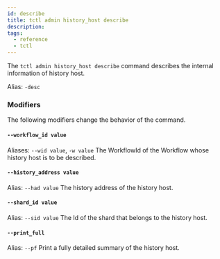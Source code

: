 ```yaml
---
id: describe
title: tctl admin history_host describe
description:
tags:
  - reference
  - tctl
---
```


The `tctl admin history_host describe` command describes the internal information of history host.

Alias: `-desc`

### Modifiers

The following modifiers change the behavior of the command.

#### `--workflow_id value`

Aliases: `--wid value`, `-w value`
The WorkflowId of the Workflow whose history host is to be described.

#### `--history_address value`

Alias: `--had value`
The history address of the history host.

#### `--shard_id value`

Alias: `--sid value`
The Id of the shard that belongs to the history host.

#### `--print_full`

Alias: `--pf`
Print a fully detailed summary of the history host.
